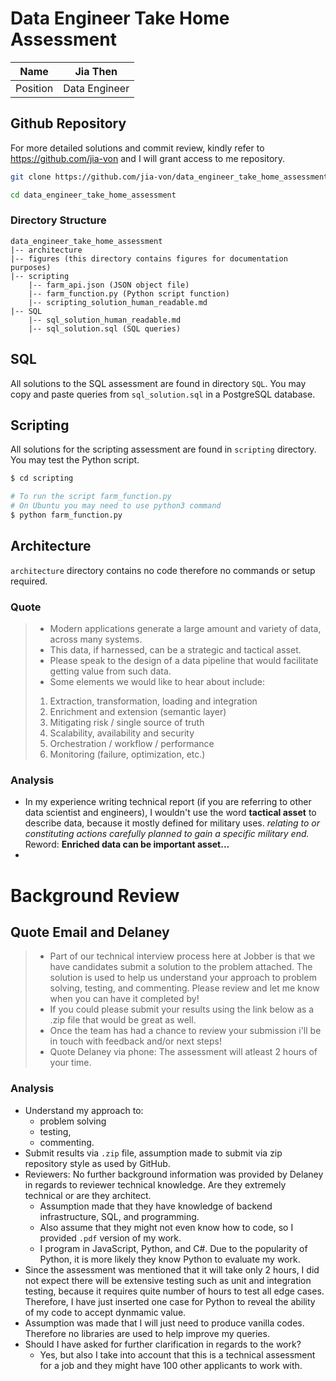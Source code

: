 # Data Engineer Take Home Assessment
| Name | Jia Then |
| --- | --- |
| Position | Data Engineer |

## Github Repository
For more detailed solutions and commit review, kindly refer to https://github.com/jia-von and I will grant access to me repository.

```bash
git clone https://github.com/jia-von/data_engineer_take_home_assessment.git

cd data_engineer_take_home_assessment
```
### Directory Structure
```
data_engineer_take_home_assessment
|-- architecture
|-- figures (this directory contains figures for documentation purposes)
|-- scripting
    |-- farm_api.json (JSON object file)
    |-- farm_function.py (Python script function)
    |-- scripting_solution_human_readable.md
|-- SQL
    |-- sql_solution_human_readable.md
    |-- sql_solution.sql (SQL queries)
```
## SQL 
All solutions to the SQL assessment are found in directory `SQL`. You may copy and paste queries from `sql_solution.sql` in a PostgreSQL database. 

## Scripting
All solutions for the scripting assessment are found in `scripting` directory. You may test the Python script.
```bash
$ cd scripting

# To run the script farm_function.py
# On Ubuntu you may need to use python3 command
$ python farm_function.py
```
## Architecture
`architecture` directory contains no code therefore no commands or setup required. 

### Quote
>- Modern applications generate a large amount and variety of data, across many systems.
>- This data, if harnessed, can be a strategic and tactical asset.
>- Please speak to the design of a data pipeline that would facilitate getting value from such data.
>- Some elements we would like to hear about include:
>1. Extraction, transformation, loading and integration
>2. Enrichment and extension (semantic layer)
>3. Mitigating risk / single source of truth
>4. Scalability, availability and security
>5. Orchestration / workflow / performance
>6. Monitoring (failure, optimization, etc.)

### Analysis
- In my experience writing technical report (if you are referring to other data scientist and engineers), I wouldn't use the word **tactical asset** to describe data, because it mostly defined for military uses. *relating to or constituting actions carefully planned to gain a specific military end.* Reword: **Enriched data can be important asset...**
- 

# Background Review
## Quote Email and Delaney
>- Part of our technical interview process here at Jobber is that we have candidates submit a solution to the problem attached. The solution is used to help us understand your approach to problem solving, testing, and commenting. Please review and let me know when you can have it completed by!
>- If you could please submit your results using the link below as a .zip file that would be great as well.
>- Once the team has had a chance to review your submission i'll be in touch with feedback and/or next steps!
>- Quote Delaney via phone: The assessment will atleast 2 hours of your time.
### Analysis
- Understand my approach to:
    - problem solving
    - testing,
    - commenting.
- Submit results via `.zip` file, assumption made to submit via zip repository style as used by GitHub.
- Reviewers: No further background information was provided by Delaney in regards to reviewer technical knowledge. Are they extremely technical or are they architect.
    - Assumption made that they have knowledge of backend infrastructure, SQL, and programming.
    - Also assume that they might not even know how to code, so I provided `.pdf` version of my work.
    - I program in JavaScript, Python, and C#. Due to the popularity of Python, it is more likely they know Python to evaluate my work.
- Since the assessment was mentioned that it will take only 2 hours, I did not expect there will be extensive testing such as unit and integration testing, because it requires quite number of hours to test all edge cases. Therefore, I have just inserted one case for Python to reveal the ability of my code to accept dynmamic value.
- Assumption was made that I will just need to produce vanilla codes. Therefore no libraries are used to help improve my queries.
- Should I have asked for further clarification in regards to the work?
    - Yes, but also I take into account that this is a technical assessment for a job and they might have 100 other applicants to work with.

